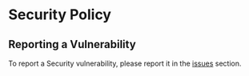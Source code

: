 # Security Policy

## Reporting a Vulnerability

To report a Security vulnerability, please report it in the [issues](https://github.com/code-org-open-source/Standard/issues) section.
